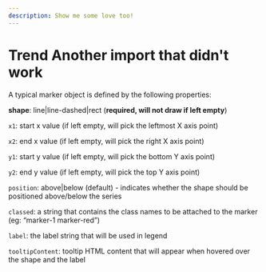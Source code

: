 ```yaml
---
description: Show me some love too!
---
```


# Trend Another import that didn't work

A typical marker object is defined by the following properties:

**shape**: line\|line-dashed\|rect \(**required, will not draw if left empty**\)

`x1`: start x value \(if left empty, will pick the leftmost X axis point\)

`x2`: end x value \(if left empty, will pick the right X axis point\)

`y1`: start y value \(if left empty, will pick the bottom Y axis point\)

`y2`: end y value \(if left empty, will pick the top Y axis point\)

`position`: above\|below \(default\) - indicates whether the shape should be positioned above/below the series

`classed`: a string that contains the class names to be attached to the marker \(eg: “marker-1 marker-red”\)

`label`: the label string that will be used in legend

`tooltipContent`: tooltip HTML content that will appear when hovered over the shape and the label

